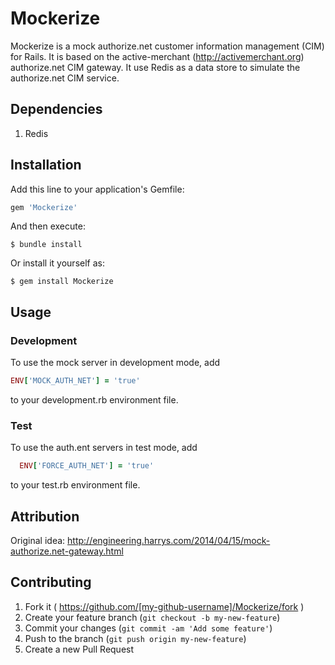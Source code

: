 # Mockerize

Mockerize is a mock authorize.net customer information management (CIM) for Rails. It is based on the active-merchant
(http://activemerchant.org) authorize.net CIM gateway. It use Redis as a data store to simulate the authorize.net
CIM service.


## Dependencies

1. Redis

## Installation

Add this line to your application's Gemfile:

```ruby
gem 'Mockerize'
```

And then execute:

    $ bundle install

Or install it yourself as:

    $ gem install Mockerize

## Usage

### Development

To use the mock server in development mode, add

```ruby
ENV['MOCK_AUTH_NET'] = 'true'
```

to your development.rb environment file.

### Test

To use the auth.ent servers in test mode, add

```ruby
  ENV['FORCE_AUTH_NET'] = 'true'
```

to your test.rb environment file.

## Attribution

Original idea: http://engineering.harrys.com/2014/04/15/mock-authorize.net-gateway.html

## Contributing

1. Fork it ( https://github.com/[my-github-username]/Mockerize/fork )
2. Create your feature branch (`git checkout -b my-new-feature`)
3. Commit your changes (`git commit -am 'Add some feature'`)
4. Push to the branch (`git push origin my-new-feature`)
5. Create a new Pull Request
